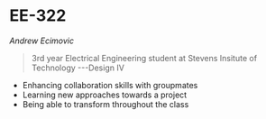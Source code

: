 # EE-322
*Andrew Ecimovic*
> 3rd year Electrical Engineering student at Stevens Insitute of Technology
---Design IV
- Enhancing collaboration skills with groupmates
- Learning new approaches towards a project
- Being able to transform throughout the class
